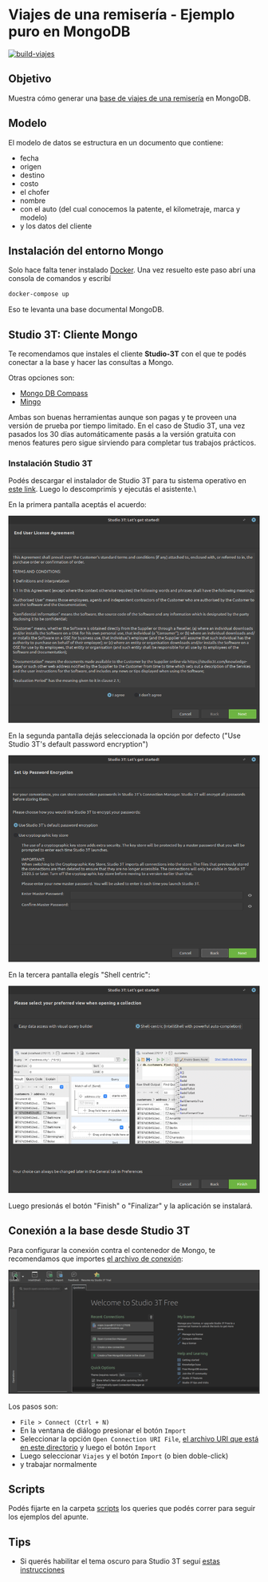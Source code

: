 # Viajes de una remisería - Ejemplo puro en MongoDB

[![build-viajes](https://github.com/uqbar-project/eg-viajes-mongodb/actions/workflows/build.yml/badge.svg)](https://github.com/uqbar-project/eg-viajes-mongodb/actions/workflows/build.yml)

## Objetivo

Muestra cómo generar una [base de viajes de una remisería](https://docs.google.com/document/d/1xJbXRQwSN-wUlYVMrPXHbf9Nf7xJAI-k_-QUjs4KkRI/edit#) en MongoDB.

## Modelo

El modelo de datos se estructura en un documento que contiene: 

* fecha
* origen
* destino
* costo
* el chofer
 * nombre
 * con el auto (del cual conocemos la patente, el kilometraje, marca y modelo)
* y los datos del cliente
 
## Instalación del entorno Mongo

Solo hace falta tener instalado [Docker](https://www.docker.com/). Una vez resuelto este paso abrí una consola de comandos y escribí

```bash
docker-compose up
```

Eso te levanta una base documental MongoDB.

## Studio 3T: Cliente Mongo

Te recomendamos que instales el cliente **Studio-3T** con el que te podés conectar a la base y hacer las consultas a Mongo. 

Otras opciones son:

- [Mongo DB Compass](https://www.mongodb.com/es/products/compass)
- [Mingo](https://mingo.io/)

Ambas son buenas herramientas aunque son pagas y te proveen una versión de prueba por tiempo limitado. En el caso de Studio 3T, una vez pasados los 30 días automáticamente pasás a la versión gratuita con menos features pero sigue sirviendo para completar tus trabajos prácticos.

### Instalación Studio 3T

Podés descargar el instalador de Studio 3T para tu sistema operativo en [este link](https://studio3t.com/free/). Luego lo descomprimís y ejecutás el asistente.\

En la primera pantalla aceptás el acuerdo:

![instalación Studio 3T 1](./images/studio3-config-0.png)

En la segunda pantalla dejás seleccionada la opción por defecto ("Use Studio 3T's default password encryption")

![instalación Studio 3T 2](./images/studio3t-config-1.png)

En la tercera pantalla elegís "Shell centric":

![instalación Studio 3T 3](./images/studio3t-config-2.png)

Luego presionás el botón "Finish" o "Finalizar" y la aplicación se instalará.

## Conexión a la base desde Studio 3T

Para configurar la conexión contra el contenedor de Mongo, te recomendamos que importes [el archivo de conexión](Studio_3T_Connection_URI_Export.uri):

![import connection](images/import_connection.gif)

Los pasos son:

- `File > Connect (Ctrl + N)`
- En la ventana de diálogo presionar el botón `Import`
- Seleccionar la opción `Open Connection URI File`, [el archivo URI que está en este directorio](Studio_3T_Connection_URI_Export.uri) y luego el botón `Import`
- Luego seleccionar `Viajes` y el botón `Import` (o bien doble-click)
- y trabajar normalmente

## Scripts

Podés fijarte en la carpeta [scripts](scripts) los queries que podés correr para seguir los ejemplos del apunte.

## Tips

- Si querés habilitar el tema oscuro para Studio 3T seguí [estas instrucciones](https://studio3t.com/knowledge-base/articles/enable-studio-3t-dark-theme/)

